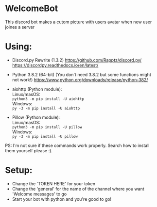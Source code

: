 # WelcomeBot
This discord bot makes a cutom picture with users avatar when new user joines a server

# Using:
- Discord.py Rewrite (1.3.2)
https://github.com/Rapptz/discord.py/
https://discordpy.readthedocs.io/en/latest/
- Python 3.8.2 (64-bit) (You don't need 3.8.2 but some functions might not work!)
https://www.python.org/downloads/release/python-382/

- aiohttp (Python module):<br /> 
Linux/masOS:<br />
`python3 -m pip install -U aiohttp`<br />
Windows:<br />
`py -3 -m pip install -U aiohttp`
- Pillow (Python module):<br />
Linux/masOS:<br />
`python3 -m pip install -U pillow`<br />
Windows:<br />
`py -3 -m pip install -U pillow`

PS: I'm not sure if these commands work properly. Search how to install them yourself please :).

# Setup:
- Change the 'TOKEN HERE' for your token
- Change the 'general' for the name of the channel where you want 'Welcome messages' to go
- Start your bot with python and you're good to go!